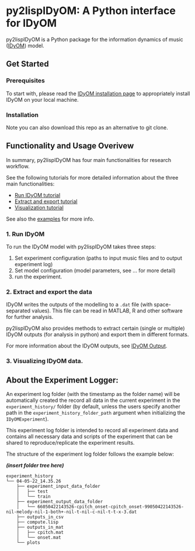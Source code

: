 # py2lispIDyOM: A Python interface for IDyOM

py2lispIDyOM is a Python package for the information dynamics of music ([IDyOM](https://github.com/mtpearce/idyom/))
model.

## Get Started

### Prerequisites

To start with, please read the [IDyOM installation page](https://github.com/mtpearce/idyom/wiki/Installation) to
appropriately install IDyOM on your local machine.

### Installation

Note you can also download this repo as an alternative to git clone.

## Functionality and Usage Overivew

In summary, py2lispIDyOM has four main functionalities for research workflow.

See the following tutorials for more detailed information about the three main functionalities:

- [Run IDyOM tutorial](tutorials/runIDyOM_tutorial.md)
- [Extract and export tutorial](tutorials/extract_export_tutorial.md)
- [Visualization tutorial](tutorials/visualization_tutorial.md)

See also the [examples](examples/) for more info.

### 1. Run IDyOM

To run the IDyOM model with py2lispIDyOM takes three steps:

1) Set experiment configuration (paths to input music files and to output experiment log)
2) Set model configuration (model parameters, see ... for more detail)
3) run the experiment.

### 2. Extract and export the data

IDyOM writes the outputs of the modelling to a `.dat` file (with space-separated values). This file can be read in
MATLAB, R and other software for further analysis.

py2lispIDyOM also provides methods to extract certain (single or multiple) IDyOM outputs (for analysis in python)
and export them in different formats.

For more information about the IDyOM outputs, see [IDyOM Output](https://github.com/mtpearce/idyom/wiki/IDyOM-Output).

### 3. Visualizing IDyOM data.

## About the Experiment Logger:

An experiment log folder (with the timestamp as the folder name) will be automatically created the record all data in
the current experiment in the `experiment_history/` folder
(by default, unless the users specify another path in the `experiment_history_folder_path` argument when initializing
the `IDyOMExperiment`).

This experiment log folder is intended to record all experiment data and contains all necessary data and scripts of the
experiment that can be shared to reproduce/replicate the experiment results.

The structure of the experiment log folder follows the example below:

**_(insert folder tree here)_**

```
experiment_history
└── 04-05-22_14.35.26
    ├── experiment_input_data_folder
    │   ├── test
    │   └── train
    ├── experiment_output_data_folder
    │   └── 66050422143526-cpitch_onset-cpitch_onset-99050422143526-nil-melody-nil-1-both+-nil-t-nil-c-nil-t-t-x-3.dat
    ├── outputs_in_csv
    ├── compute.lisp
    ├── outputs_in_mat
    │   ├── cpitch.mat
    │   └── onset.mat
    └── plots
    
```